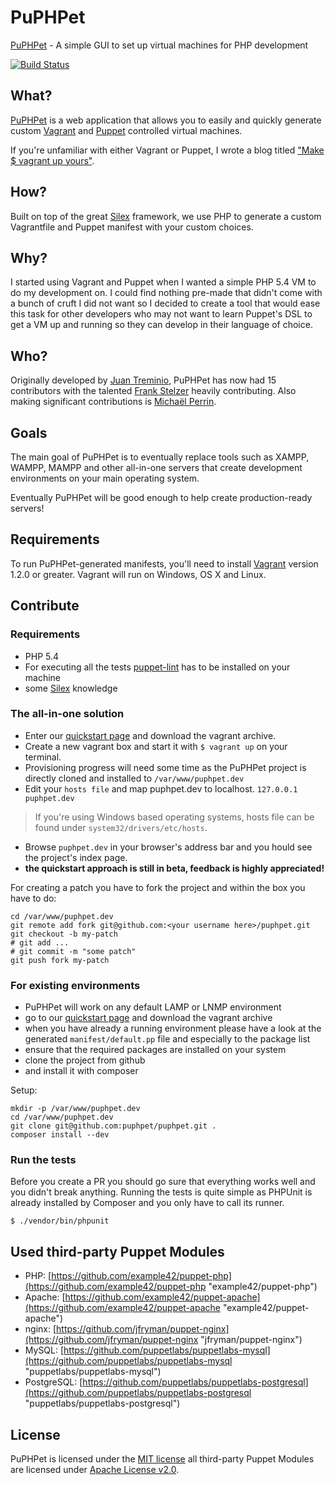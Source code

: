 # PuPHPet #

[PuPHPet](https://puphpet.com) - A simple GUI to set up virtual machines for PHP development

[![Build Status](https://travis-ci.org/puphpet/puphpet.png)](https://travis-ci.org/puphpet/puphpet)

## What? ##

[PuPHPet](https://puphpet.com) is a web application that allows you to easily and quickly generate custom
[Vagrant](http://vagrantup.com) and [Puppet](https://puppetlabs.com) controlled virtual machines.

If you're unfamiliar with either Vagrant or Puppet, I wrote a blog titled
["Make $ vagrant up yours"](https://jtreminio.com/2013/06/make_vagrant_up_yours/).

## How? ##

Built on top of the great [Silex](http://silex.sensiolabs.org) framework, we use PHP to generate a custom Vagrantfile
and Puppet manifest with your custom choices.

## Why? ##

I started using Vagrant and Puppet when I wanted a simple PHP 5.4 VM to do my development on. I could find nothing
pre-made that didn't come with a bunch of cruft I did not want so I decided to create a tool that would ease this
task for other developers who may not want to learn Puppet's DSL to get a VM up and running so they can develop
in their language of choice.

## Who? ##

Originally developed by [Juan Treminio](https://jtreminio.com), PuPHPet has now had 15 contributors with the talented
[Frank Stelzer](https://twitter.com/frastel) heavily contributing. Also making significant contributions is
[Michaël Perrin](http://www.michaelperrin.fr/).

## Goals ##

The main goal of PuPHPet is to eventually replace tools such as XAMPP, WAMPP, MAMPP and other all-in-one servers that
create development environments on your main operating system.

Eventually PuPHPet will be good enough to help create production-ready servers!

## Requirements ##

To run PuPHPet-generated manifests, you'll need to install [Vagrant](http://downloads.vagrantup.com/) version 1.2.0 or
greater. Vagrant will run on Windows, OS X and Linux.

## Contribute ##

### Requirements ###
* PHP 5.4
* For executing all the tests [puppet-lint](http://packages.ubuntu.com/precise/puppet-lint) has to be installed on your machine
* some [Silex](http://silex.sensiolabs.org/ "Silex") knowledge

### The all-in-one solution ###
* Enter our [quickstart page](https://puphpet.com/quickstart/puphpet "quickstart") and download the vagrant archive.
* Create a new vagrant box and start it with `$ vagrant up` on your terminal.
* Provisioning progress will need some time as the PuPHPet project is directly cloned and installed to `/var/www/puphpet.dev`
* Edit your `hosts file` and map puphpet.dev to localhost.
    `127.0.0.1           puphpet.dev`
> If you're using Windows based operating systems, hosts file can be found under `system32/drivers/etc/hosts`.

* Browse `puphpet.dev` in your browser's address bar and you hould see the project's index page.
* **the quickstart approach is still in beta, feedback is highly appreciated!**

For creating a patch you have to fork the project and within the box you have to do:

    cd /var/www/puphpet.dev
    git remote add fork git@github.com:<your username here>/puphpet.git
    git checkout -b my-patch
    # git add ...
    # git commit -m "some patch"
    git push fork my-patch

### For existing environments ###
* PuPHPet will work on any default LAMP or LNMP environment
* go to our [quickstart page](https://puphpet.com/quickstart/puphpet "quickstart") and download the vagrant archive
* when you have already a running environment please have a look at the generated `manifest/default.pp` file and especially to the package list
* ensure that the required packages are installed on your system
* clone the project from github
* and install it with composer

Setup:

    mkdir -p /var/www/puphpet.dev
    cd /var/www/puphpet.dev
    git clone git@github.com:puphpet/puphpet.git .
    composer install --dev

### Run the tests ###
Before you create a PR you should go sure that everything works well and you didn't break anything.
Running the tests is quite simple as PHPUnit is already installed by Composer and you only have to call its runner.

    $ ./vendor/bin/phpunit

## Used third-party Puppet Modules ##
* PHP: [https://github.com/example42/puppet-php](https://github.com/example42/puppet-php "example42/puppet-php")
* Apache: [https://github.com/example42/puppet-apache](https://github.com/example42/puppet-apache "example42/puppet-apache")
* nginx: [https://github.com/jfryman/puppet-nginx](https://github.com/jfryman/puppet-nginx "jfryman/puppet-nginx")
* MySQL: [https://github.com/puppetlabs/puppetlabs-mysql](https://github.com/puppetlabs/puppetlabs-mysql "puppetlabs/puppetlabs-mysql")
* PostgreSQL: [https://github.com/puppetlabs/puppetlabs-postgresql](https://github.com/puppetlabs/puppetlabs-postgresql "puppetlabs/puppetlabs-postgresql")

## License ##

PuPHPet is licensed under the [MIT license](http://opensource.org/licenses/mit-license.php) all third-party Puppet Modules are licensed under [Apache License v2.0](http://www.apache.org/licenses/LICENSE-2.0).
